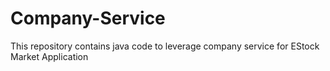 # Company-Service
This repository contains java code to leverage company service for EStock Market Application
